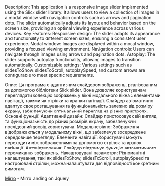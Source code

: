Description:
This application is a responsive image slider implemented using the Slick slider library. It allows users to view a collection of images in a modal window with navigation controls such as arrows and pagination dots. The slider automatically adjusts its layout and behavior based on the screen size, providing an optimal viewing experience across various devices.
Key Features:
Responsive design: The slider adapts its appearance and functionality to different screen sizes, ensuring a consistent user experience.
Modal window: Images are displayed within a modal window, providing a focused viewing environment.
Navigation controls: Users can navigate through images using arrows and pagination dots.
Autoplay: The slider supports autoplay functionality, allowing images to transition automatically.
Customizable settings: Various settings such as slidesToShow, slidesToScroll, autoplaySpeed, and custom arrows are configurable to meet specific requirements.


Опис:
Ця програма є адаптивним слайдером зображень, реалізованим за допомогою бібліотеки Slick slider. Вона дозволяє користувачам переглядати колекцію зображень у вікні модального вікна з елементами навігації, такими як стрілки та крапки пагінації. Слайдер автоматично адаптує своє розташування та функціональність залежно від розміру екрану, забезпечуючи оптимальний перегляд на різних пристроях.
Основні функції:
Адаптивний дизайн: Слайдер пристосовує свій вигляд та функціональність до різних розмірів екрану, забезпечуючи послідовний досвід користувача.
Модальне вікно: Зображення відображаються у модальному вікні, що забезпечує зосереджене середовище перегляду.
Елементи навігації: Користувачі можуть переходити між зображеннями за допомогою стрілок та крапок пагінації.
Автовідтворення: Слайдер підтримує функцію автоматичного перемикання зображень.
Налаштовувані параметри: Різноманітні налаштування, такі як slidesToShow, slidesToScroll, autoplaySpeed та настроювані стрілки, можна налаштувати для відповідності конкретним вимогам.


[Mirro](https://romb52.github.io/Mirro) - Mirro landing on Jquery
